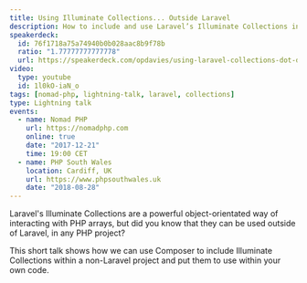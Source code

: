 ```yaml
---
title: Using Illuminate Collections... Outside Laravel
description: How to include and use Laravel’s Illuminate Collections in your non-Laravel PHP projects.
speakerdeck:
  id: 76f1718a75a74940b0b028aac8b9f78b
  ratio: "1.77777777777778"
  url: https://speakerdeck.com/opdavies/using-laravel-collections-dot-dot-dot-outside-laravel-php-south-wales-august-2018
video:
  type: youtube
  id: 1l0kO-iaN_o
tags: [nomad-php, lightning-talk, laravel, collections]
type: Lightning talk
events:
  - name: Nomad PHP
    url: https://nomadphp.com
    online: true
    date: "2017-12-21"
    time: 19:00 CET
  - name: PHP South Wales
    location: Cardiff, UK
    url: https://www.phpsouthwales.uk
    date: "2018-08-28"
---
```


Laravel's Illuminate Collections are a powerful object-orientated way of interacting with PHP arrays, but did you know that they can be used outside of Laravel, in any PHP project?

This short talk shows how we can use Composer to include Illuminate Collections within a non-Laravel project and put them to use within your own code.
